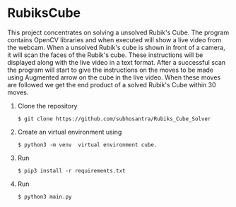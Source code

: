 # RubiksCube
This project concentrates on solving a unsolved Rubik's Cube. The program contains OpenCV libraries and when executed will show a live video from the webcam. When a unsolved Rubik's cube is shown in front of a camera, it will scan the faces of the Rubik's cube. These instructions will be displayed along with the live video in a text format. After a successful scan the program will start to give the instructions on the moves to be made using Augmented arrow on the cube in the live video. When these moves are followed we get the end product of a solved Rubik's Cube within 30 moves.

1.  Clone the repository
	```
	$ git clone https://github.com/subhosantra/Rubiks_Cube_Solver
	```
2.  Create an virtual environment using
	```
	$ python3 -m venv  virtual environment cube.
	```
3.  Run 
	```
	$ pip3 install -r requirements.txt
	```
4.  Run
	```
	$ python3 main.py
	```
